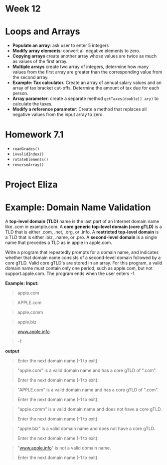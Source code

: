 # Week 12
# Loops and Arrays
- **Populate an array**: ask user to enter 5 integers
- **Modify array elements**: convert all negative elements to zero.
- **Copying arrays** create another array whose values are twice as much as values of the first array.
- **Multiple arrays** create two array of integers, determine how many values from the first array are greater than the corresponding value from the second array.
- **Example: Tax calculator.** Create an array of annual salary values and an array of tax bracket cut-offs. Determine the amount of tax due for each person.
- **Array parameter**: create a separate method `getTaxes(double[] ary)` to calculate the taxes.
- **Modify a reference parameter**: Create a method that replaces all negative values from the input array to zero.


# Homework 7.1
- `readGrades()`
- `invalidIndex()`
- `rotateElements()`
- `reverseArray()`

# Project Eliza

# Example: Domain Name Validation
A **top-level domain (TLD)** name is the last part of an Internet domain name like .com in example.com. A **core generic top-level domain (core gTLD)** is a TLD that is either .com, .net, .org, or .info. A **restricted top-level domain** is a TLD that is either .biz, .name, or .pro. A **second-level domain** is a single name that precedes a TLD as in apple in apple.com.

Write a program that repeatedly prompts for a domain name, and indicates whether that domain name consists of a second-level domain followed by a core gTLD. Valid core gTLD's are stored in an array. For this program, a valid domain name must contain only one period, such as apple.com, but not support.apple.com. The program ends when the user enters -1.

**Example:**
**Input:**
>apple.com

>APPLE.com

>apple.comm

>apple.biz

>www.apple.info

>-1

**output**
>Enter the next domain name (-1 to exit): 

>"apple.com" is a valid domain name and has a core gTLD of ".com".
>
>Enter the next domain name (-1 to exit): 

>"APPLE.com" is a valid domain name and has a core gTLD of ".com".
>
>Enter the next domain name (-1 to exit): 

>"apple.comm" is a valid domain name and does not have a core gTLD.
>
>Enter the next domain name (-1 to exit): 

>"apple.biz" is a valid domain name and does not have a core gTLD.
>
>Enter the next domain name (-1 to exit): 

>"www.apple.info" is not a valid domain name.
>
>Enter the next domain name (-1 to exit): 
